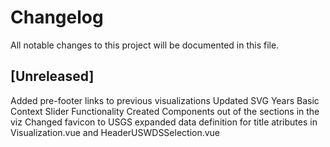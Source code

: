 # Changelog
All notable changes to this project will be documented in this file.

## [Unreleased]
Added pre-footer links to previous visualizations
Updated SVG Years
Basic Context Slider Functionality
Created Components out of the sections in the viz
Changed favicon to USGS
expanded data definition for title atributes in Visualization.vue and HeaderUSWDSSelection.vue
